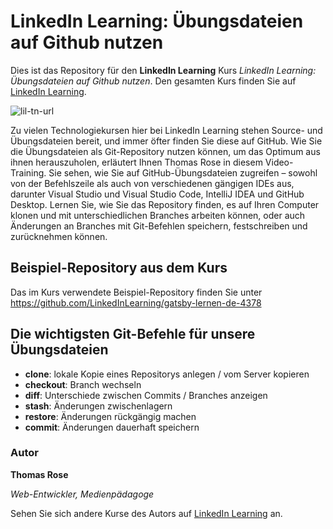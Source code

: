# LinkedIn Learning: Übungsdateien auf Github nutzen

Dies ist das Repository für den **LinkedIn Learning** Kurs _LinkedIn Learning: Übungsdateien auf Github nutzen_. Den gesamten Kurs finden Sie auf [LinkedIn Learning][lil-course-url].

![lil-tn-url]

Zu vielen Technologiekursen hier bei LinkedIn Learning stehen Source- und Übungsdateien bereit, und immer öfter finden Sie diese auf GitHub. Wie Sie die Übungsdateien als Git-Repository nutzen können, um das Optimum aus ihnen herauszuholen, erläutert Ihnen Thomas Rose in diesem Video-Training. Sie sehen, wie Sie auf GitHub-Übungsdateien zugreifen – sowohl von der Befehlszeile als auch von verschiedenen gängigen IDEs aus, darunter Visual Studio und Visual Studio Code, IntelliJ IDEA und GitHub Desktop. Lernen Sie, wie Sie das Repository finden, es auf Ihren Computer klonen und mit unterschiedlichen Branches arbeiten können,  oder auch Änderungen an Branches mit Git-Befehlen speichern, festschreiben und zurücknehmen können. 

## Beispiel-Repository aus dem Kurs
Das im Kurs verwendete Beispiel-Repository finden Sie unter https://github.com/LinkedInLearning/gatsby-lernen-de-4378

## Die wichtigsten Git-Befehle für unsere Übungsdateien
- **clone**: lokale Kopie eines Repositorys anlegen / vom Server kopieren
- **checkout**: Branch wechseln
- **diff**: Unterschiede zwischen ​Commits / Branches anzeigen
- **stash**: Änderungen zwischenlagern
- **restore**: Änderungen rückgängig machen
- **commit**: Änderungen dauerhaft speichern

### Autor

**Thomas Rose**

_Web-Entwickler, Medienpädagoge_

Sehen Sie sich andere Kurse des Autors auf [LinkedIn Learning](https://www.linkedin.com/learning/instructors/thomas-rose?u=104) an.

[lil-course-url]: https://www.linkedin.com/learning/ubungsdateien-von-linkedin-learning-auf-github-nutzen
[lil-tn-url]: https://cdn.lynda.com/course/2888125/2888125-1635929487181-16x9.jpg

